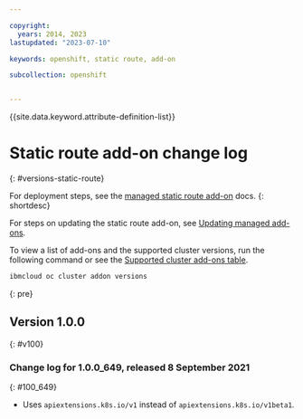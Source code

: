 ```yaml
---

copyright: 
  years: 2014, 2023
lastupdated: "2023-07-10"

keywords: openshift, static route, add-on

subcollection: openshift


---
```


{{site.data.keyword.attribute-definition-list}}





# Static route add-on change log
{: #versions-static-route}

For deployment steps, see the [managed static route add-on](/docs/openshift?topic=openshift-static-routes) docs.
{: shortdesc}

For steps on updating the static route add-on, see [Updating managed add-ons](/docs/openshift?topic=openshift-managed-addons#updating-managed-add-ons).

To view a list of add-ons and the supported cluster versions, run the following command or see the [Supported cluster add-ons table](/docs/openshift?topic=openshift-supported-cluster-addon-versions).

```sh
ibmcloud oc cluster addon versions
```
{: pre}


## Version 1.0.0
{: #v100}



### Change log for 1.0.0_649, released 8 September 2021
{: #100_649}

- Uses `apiextensions.k8s.io/v1` instead of `apiextensions.k8s.io/v1beta1`.





